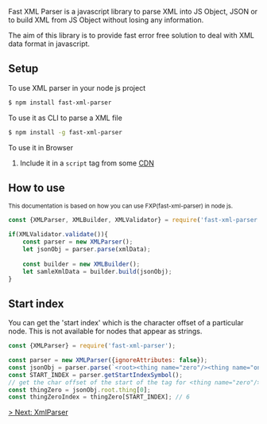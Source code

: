 Fast XML Parser is a javascript library to parse XML into JS Object, JSON or to build XML from JS Object without losing any information.

The aim of this library is to provide fast error free solution to deal with XML data format in javascript.

## Setup

To use XML parser in your node js project
```bash
$ npm install fast-xml-parser
```

To use it as CLI to parse a XML file
```bash
$ npm install -g fast-xml-parser
```

To use it in Browser
1. Include it in a `script` tag from some [CDN](https://cdnjs.com/libraries/fast-xml-parser)

## How to use

<small>This documentation is based on how you can use FXP(fast-xml-parser) in node js.</small>

```js
const {XMLParser, XMLBuilder, XMLValidator} = require('fast-xml-parser');

if(XMLValidator.validate()){
    const parser = new XMLParser();
    let jsonObj = parser.parse(xmlData);
    
    const builder = new XMLBuilder();
    let samleXmlData = builder.build(jsonObj);
}
```

## Start index

You can get the 'start index' which is the character offset of a particular node.
This is not available for nodes that appear as strings.

```js
const {XMLParser} = require('fast-xml-parser');

const parser = new XMLParser({ignoreAttributes: false});
const jsonObj = parser.parse(`<root><thing name="zero"/><thing name="one"/></root>`);
const START_INDEX = parser.getStartIndexSymbol();
// get the char offset of the start of the tag for <thing name="zero"/>
const thingZero = jsonObj.root.thing[0];
const thingZeroIndex = thingZero[START_INDEX]; // 6
```


[> Next: XmlParser](./2.XMLparseOptions.md)
